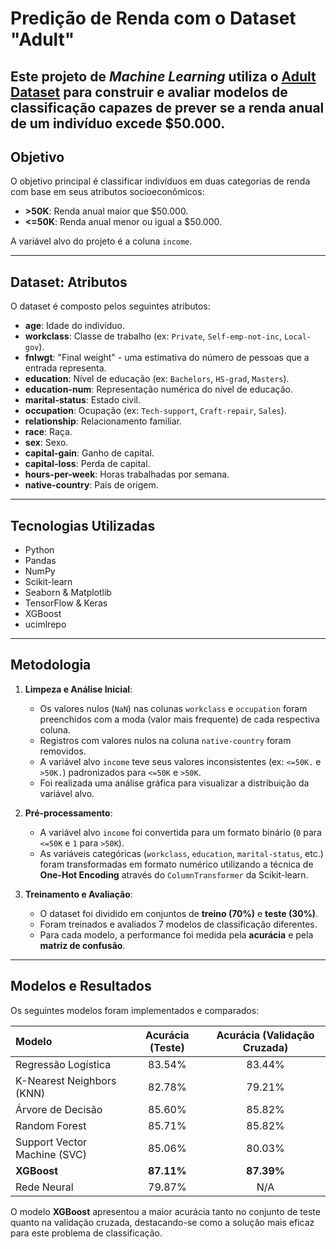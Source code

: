 # Predição de Renda com o Dataset "Adult"

Este projeto de *Machine Learning* utiliza o [Adult Dataset](https://archive.ics.uci.edu/dataset/2/adult) para construir e avaliar modelos de classificação capazes de prever se a renda anual de um indivíduo excede $50.000.
---

## Objetivo

O objetivo principal é classificar indivíduos em duas categorias de renda com base em seus atributos socioeconômicos:

-   **>50K**: Renda anual maior que $50.000.
-   **<=50K**: Renda anual menor ou igual a $50.000.

A variável alvo do projeto é a coluna `income`.

---

## Dataset: Atributos

O dataset é composto pelos seguintes atributos:

-   **age**: Idade do indivíduo.
-   **workclass**: Classe de trabalho (ex: `Private`, `Self-emp-not-inc`, `Local-gov`).
-   **fnlwgt**: "Final weight" - uma estimativa do número de pessoas que a entrada representa.
-   **education**: Nível de educação (ex: `Bachelors`, `HS-grad`, `Masters`).
-   **education-num**: Representação numérica do nível de educação.
-   **marital-status**: Estado civil.
-   **occupation**: Ocupação (ex: `Tech-support`, `Craft-repair`, `Sales`).
-   **relationship**: Relacionamento familiar.
-   **race**: Raça.
-   **sex**: Sexo.
-   **capital-gain**: Ganho de capital.
-   **capital-loss**: Perda de capital.
-   **hours-per-week**: Horas trabalhadas por semana.
-   **native-country**: País de origem.

---

## Tecnologias Utilizadas

-   Python
-   Pandas
-   NumPy
-   Scikit-learn
-   Seaborn & Matplotlib
-   TensorFlow & Keras
-   XGBoost
-   ucimlrepo

---

## Metodologia

1.  **Limpeza e Análise Inicial**:
    * Os valores nulos (`NaN`) nas colunas `workclass` e `occupation` foram preenchidos com a moda (valor mais frequente) de cada respectiva coluna.
    * Registros com valores nulos na coluna `native-country` foram removidos.
    * A variável alvo `income` teve seus valores inconsistentes (ex: `<=50K.` e `>50K.`) padronizados para `<=50K` e `>50K`.
    * Foi realizada uma análise gráfica para visualizar a distribuição da variável alvo.

2.  **Pré-processamento**:
    * A variável alvo `income` foi convertida para um formato binário (`0` para `<=50K` e `1` para `>50K`).
    * As variáveis categóricas (`workclass`, `education`, `marital-status`, etc.) foram transformadas em formato numérico utilizando a técnica de **One-Hot Encoding** através do `ColumnTransformer` da Scikit-learn.

3.  **Treinamento e Avaliação**:
    * O dataset foi dividido em conjuntos de **treino (70%)** e **teste (30%)**.
    * Foram treinados e avaliados 7 modelos de classificação diferentes.
    * Para cada modelo, a performance foi medida pela **acurácia** e pela **matriz de confusão**.

---

## Modelos e Resultados

Os seguintes modelos foram implementados e comparados:

| Modelo | Acurácia (Teste) | Acurácia (Validação Cruzada) |
| :--- | :---: | :---: |
| Regressão Logística | 83.54% | 83.44% |
| K-Nearest Neighbors (KNN) | 82.78% | 79.21% |
| Árvore de Decisão | 85.60% | 85.82% |
| Random Forest | 85.71% | 85.82% |
| Support Vector Machine (SVC) | 85.06% | 80.03% |
| **XGBoost** | **87.11%** | **87.39%** |
| Rede Neural | 79.87% | N/A |

O modelo **XGBoost** apresentou a maior acurácia tanto no conjunto de teste quanto na validação cruzada, destacando-se como a solução mais eficaz para este problema de classificação.
